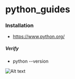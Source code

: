 # python_guides

### Installation
- https://www.python.org/
##### Verify
- python --version

![Alt text](https://res.cloudinary.com/dnknslaku/image/upload/w_500/v1737625833/1_c70hbo.png)

